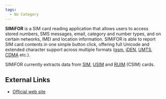 ```yaml
---
tags:
  - No Category
---
```

**SIMiFOR** is a SIM card reading application that allows users to
access stored numbers, SMS messages, email, category and number types,
and on certain networks, IMEI and location information. SIMiFOR is able
to report SIM card contents in one simple button click, offering full
Unicode and extended character support across multiple formats
([gsm](gsm.md), [iDEN](iden.md), [UMTS](umts.md), [CDMA](cdma.md) etc.).

SIMiFOR currently extracts data from [SIM](sim.md),
[USIM](usim.md) and [RUIM](ruim.md) (CSIM) cards.

## External Links

- [Official web site](http://www.forensicts.co.uk/)

